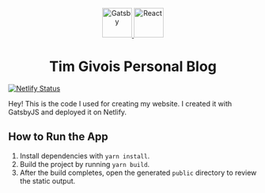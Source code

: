 <p align="center">
  <a href="https://www.gatsbyjs.org">
    <img alt="Gatsby" src="https://www.gatsbyjs.org/monogram.svg" width="60" />
  </a>
  <a href="https://www.reactjs.org">
    <img alt="React" src="https://upload.wikimedia.org/wikipedia/commons/thumb/a/a7/React-icon.svg/1280px-React-icon.svg.png" width="60" />
  </a>
</p>
<h1 align="center">
  Tim Givois Personal Blog
</h1>

[![Netlify Status](https://api.netlify.com/api/v1/badges/44e45043-5be7-4822-a125-fe31a4fbc209/deploy-status)](https://app.netlify.com/sites/tim-givois/deploys)

Hey! This is the code I used for creating my website. I created it with GatsbyJS and deployed it on Netlify.

## How to Run the App

1. Install dependencies with `yarn install`.
2. Build the project by running `yarn build`.
3. After the build completes, open the generated `public` directory to review the static output.
